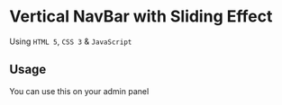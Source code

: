 # Vertical NavBar with Sliding Effect
Using `HTML 5`, `CSS 3` & `JavaScript`

## Usage
You can use this on your admin panel
